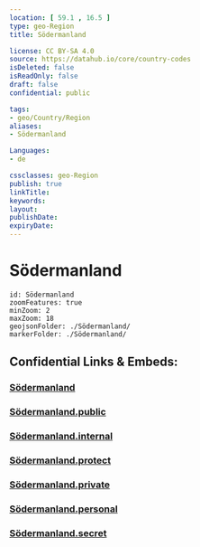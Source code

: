 ```yaml
---
location: [ 59.1 , 16.5 ] 
type: geo-Region
title: Södermanland

license: CC BY-SA 4.0
source: https://datahub.io/core/country-codes
isDeleted: false
isReadOnly: false
draft: false
confidential: public

tags:
- geo/Country/Region
aliases:
- Södermanland

Languages:
- de

cssclasses: geo-Region
publish: true
linkTitle: 
keywords: 
layout: 
publishDate: 
expiryDate: 
---
```


# Södermanland

```leaflet
id: Södermanland
zoomFeatures: true 
minZoom: 2 
maxZoom: 18
geojsonFolder: ./Södermanland/
markerFolder: ./Södermanland/
```


## Confidential Links & Embeds: 

### [Södermanland](/_Standards/Earth/Continent/Europe/Europe~North/Sweden/Provinces~Sweden/Södermanland.md) 

### [Södermanland.public](/_public/Earth/Continent/Europe/Europe~North/Sweden/Provinces~Sweden/Södermanland.public.md) 

### [Södermanland.internal](/_internal/Earth/Continent/Europe/Europe~North/Sweden/Provinces~Sweden/Södermanland.internal.md) 

### [Södermanland.protect](/_protect/Earth/Continent/Europe/Europe~North/Sweden/Provinces~Sweden/Södermanland.protect.md) 

### [Södermanland.private](/_private/Earth/Continent/Europe/Europe~North/Sweden/Provinces~Sweden/Södermanland.private.md) 

### [Södermanland.personal](/_personal/Earth/Continent/Europe/Europe~North/Sweden/Provinces~Sweden/Södermanland.personal.md) 

### [Södermanland.secret](/_secret/Earth/Continent/Europe/Europe~North/Sweden/Provinces~Sweden/Södermanland.secret.md)

